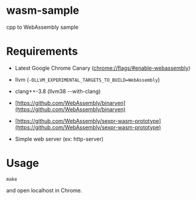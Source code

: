 # wasm-sample

cpp to WebAssembly sample

# Requirements

* Latest Google Chrome Canary ([chrome://flags/#enable-webassembly](chrome://flags/#enable-webassembly))

* llvm (`-DLLVM_EXPERIMENTAL_TARGETS_TO_BUILD=WebAssembly`)

* clang++-3.8 (llvm38 --with-clang)

* [https://github.com/WebAssembly/binaryen](https://github.com/WebAssembly/binaryen)

* [https://github.com/WebAssembly/sexpr-wasm-prototype](https://github.com/WebAssembly/sexpr-wasm-prototype)

* Simple web server (ex: http-server)

# Usage

```
make
```

and open localhost in Chrome.
